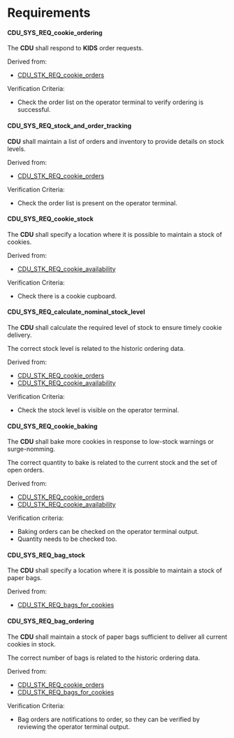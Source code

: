 # Requirements

#### CDU_SYS_REQ_cookie_ordering

The **CDU** shall respond to **KIDS** order requests.

Derived from:

- [CDU_STK_REQ_cookie_orders](#cdu_stk_req_cookie_orders)

Verification Criteria:

- Check the order list on the operator terminal to verify ordering is successful.

#### CDU_SYS_REQ_stock_and_order_tracking

**CDU** shall maintain a list of orders and inventory
to provide details on stock levels.

Derived from:

- [CDU_STK_REQ_cookie_orders](#cdu_stk_req_cookie_orders)

Verification Criteria:

- Check the order list is present on the operator terminal.

#### CDU_SYS_REQ_cookie_stock

The **CDU** shall specify a location where it is possible to
maintain a stock of cookies.

Derived from:

- [CDU_STK_REQ_cookie_availability](#cdu_stk_req_cookie_availability)

Verification Criteria:

- Check there is a cookie cupboard.

#### CDU_SYS_REQ_calculate_nominal_stock_level

The **CDU** shall calculate the required level of stock
to ensure timely cookie delivery.

The correct stock level is related to the historic ordering data.

Derived from:

- [CDU_STK_REQ_cookie_orders](#cdu_stk_req_cookie_orders)
- [CDU_STK_REQ_cookie_availability](#cdu_stk_req_cookie_availability)

Verification Criteria:

- Check the stock level is visible on the operator terminal.

#### CDU_SYS_REQ_cookie_baking

The **CDU** shall bake more cookies in response to
low-stock warnings or surge-nomming.

The correct quantity to bake is related to the current stock
and the set of open orders.

Derived from:

- [CDU_STK_REQ_cookie_orders](#cdu_stk_req_cookie_orders)
- [CDU_STK_REQ_cookie_availability](#cdu_stk_req_cookie_availability)

Verification criteria:

- Baking orders can be checked on the operator terminal output.
- Quantity needs to be checked too.

#### CDU_SYS_REQ_bag_stock

The **CDU** shall specify a location where it is possible to
maintain a stock of paper bags.

Derived from:

- [CDU_STK_REQ_bags_for_cookies](#cdu_stk_req_bags_for_cookies)

#### CDU_SYS_REQ_bag_ordering

The **CDU** shall maintain a stock of paper bags sufficient
to deliver all current cookies in stock.

The correct number of bags is related to the historic ordering data.

Derived from:

- [CDU_STK_REQ_cookie_orders](#cdu_stk_req_cookie_orders)
- [CDU_STK_REQ_bags_for_cookies](#cdu_stk_req_bags_for_cookies)

Verification Criteria:

- Bag orders are notifications to order, so they can be verified by reviewing
  the operator terminal output.
